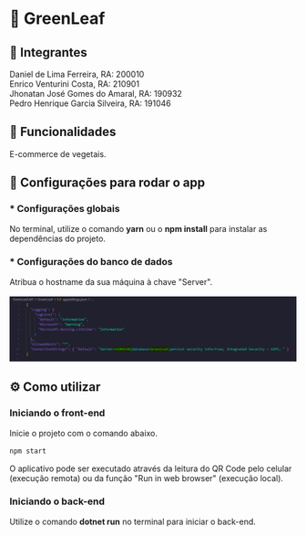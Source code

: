 # 🍃 GreenLeaf

## 👥 Integrantes
Daniel de Lima Ferreira, RA: 200010 <br>
Enrico Venturini Costa, RA: 210901 <br>
Jhonatan José Gomes do Amaral, RA: 190932 <br>
Pedro Henrique Garcia Silveira, RA: 191046 <br>

## 🚀 Funcionalidades

E-commerce de vegetais.

## 📱 Configurações para rodar o app <br>
### * Configurações globais <br>
No terminal, utilize o comando **yarn** ou o **npm install** para instalar as dependências do projeto. <br>
### * Configurações do banco de dados <br>
Atribua o hostname da sua máquina à chave "Server".<br><br>
<img src="./src/assets/db_config.png" alt="DB Config"> <br>

## ⚙️ Como utilizar

### Iniciando o front-end <br>
Inicie o projeto com o comando abaixo.

```cl
npm start
```
O aplicativo pode ser executado através da leitura do QR Code pelo celular (execução remota) ou da função "Run in web browser" (execução local).

### Iniciando o back-end <br>
Utilize o comando **dotnet run** no terminal para iniciar o back-end.


